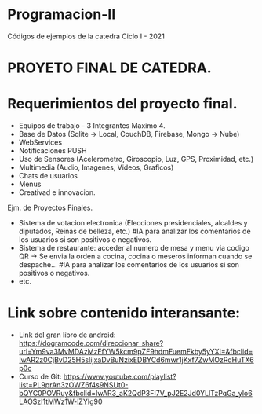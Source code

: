 # Programacion-II
Códigos de ejemplos de la catedra Ciclo I - 2021

# PROYETO FINAL DE CATEDRA.
# Requerimientos del proyecto final.
* Equipos de trabajo - 3 Integrantes Maximo 4.
* Base de Datos (Sqlite -> Local, CouchDB, Firebase, Mongo -> Nube)
* WebServices
* Notificaciones PUSH
* Uso de Sensores (Acelerometro, Giroscopio, Luz, GPS, Proximidad, etc.) 
* Multimedia (Audio, Imagenes, Videos, Graficos)
* Chats de usuarios
* Menus
* Creativad e innovacion.

Ejm. de Proyectos Finales.
* Sistema de votacion electronica (Elecciones presidenciales, alcaldes y diputados, Reinas de belleza, etc.) #IA para analizar los comentarios de los usuarios si son positivos o negativos.
* Sistema de restaurante: acceder al numero de mesa y menu via codigo QR -> Se envia la orden a cocina, cocina o meseros informan cuando se despache... #IA para analizar los comentarios de los usuarios si son positivos o negativos.
* etc.

# Link sobre contenido interansante:
* Link del gran libro de android: https://dogramcode.com/direccionar_share?url=Ym9va3MvMDAzMzFfYW5kcm9pZF9hdmFuemFkby5yYXI=&fbclid=IwAR2z0CjBvD25H5sIijxaDvBuNzixEDBYCd6mwr1jKxf7ZwMOzRdHuTX6p0c
* Curso de Git: https://www.youtube.com/playlist?list=PL9prAn3zOWZ6f4s9NSUt0-bQYC0POVRuy&fbclid=IwAR3_aK2QdP3FI7V_pJ2E2Jd0YLlTzPqGa_ylo6LAOSzI1tMWz1W-lZYIg90
